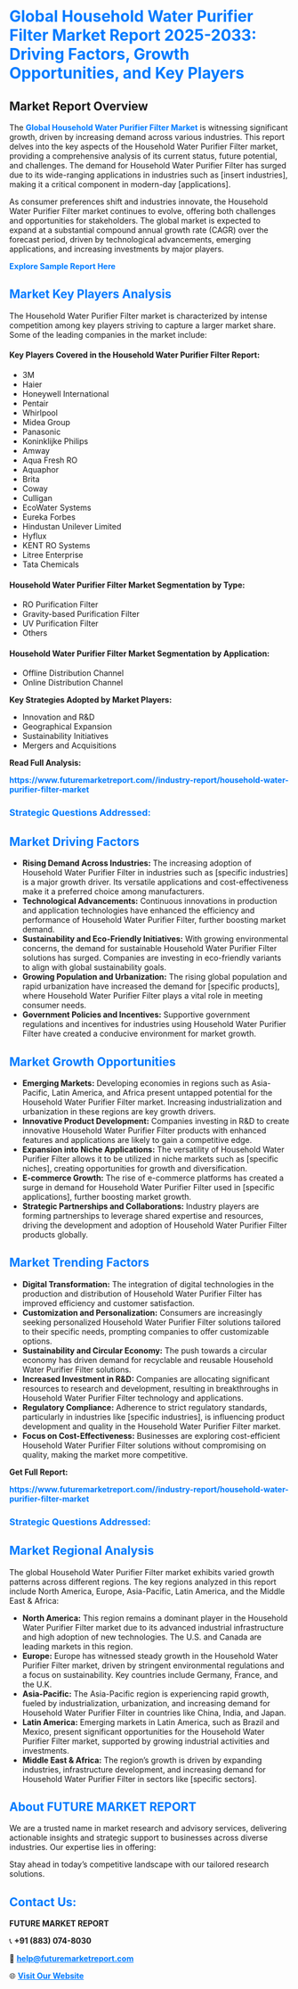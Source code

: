 <h1 style="color: #007BFF;">Global Household Water Purifier Filter Market Report 2025-2033: Driving Factors, Growth Opportunities, and Key Players</h1>

<section id="overview">
<h2>Market Report Overview</h2>
<p>The <a href="https://www.futuremarketreport.com//industry-report/household-water-purifier-filter-market" style="color: #007BFF; text-decoration: none;"><strong>Global Household Water Purifier Filter Market</strong></a> is witnessing significant growth, driven by increasing demand across various industries. This report delves into the key aspects of the Household Water Purifier Filter market, providing a comprehensive analysis of its current status, future potential, and challenges. The demand for Household Water Purifier Filter has surged due to its wide-ranging applications in industries such as [insert industries], making it a critical component in modern-day [applications].</p>
<p>As consumer preferences shift and industries innovate, the Household Water Purifier Filter market continues to evolve, offering both challenges and opportunities for stakeholders. The global market is expected to expand at a substantial compound annual growth rate (CAGR) over the forecast period, driven by technological advancements, emerging applications, and increasing investments by major players.</p>
</section>

<section id="overview">
<p><a href="https://www.futuremarketreport.com//request-sample/reportId=57573" style="color: #007BFF; text-decoration: none;"><strong>Explore Sample Report Here</strong></a></p>
</section>

<section id="key-players">
<h2 style="color: #007BFF;">Market Key Players Analysis</h2>
<p>The Household Water Purifier Filter market is characterized by intense competition among key players striving to capture a larger market share. Some of the leading companies in the market include:</p>
<h4>Key Players Covered in the Household Water Purifier Filter Report:</h4>
<ul><li>3M</li><li>Haier</li><li>Honeywell International</li><li>Pentair</li><li>Whirlpool</li><li>Midea Group</li><li>Panasonic</li><li>Koninklijke Philips</li><li>Amway</li><li>Aqua Fresh RO</li><li>Aquaphor</li><li>Brita</li><li>Coway</li><li>Culligan</li><li>EcoWater Systems</li><li>Eureka Forbes</li><li>Hindustan Unilever Limited</li><li>Hyflux</li><li>KENT RO Systems</li><li>Litree Enterprise</li><li>Tata Chemicals</li></ul>
<h4>Household Water Purifier Filter Market Segmentation by Type:</h4>
<ul><li>RO Purification Filter</li><li>Gravity-based Purification Filter</li><li>UV Purification Filter</li><li>Others</li></ul>

<h4>Household Water Purifier Filter Market Segmentation by Application:</h4>
<ul><li>Offline Distribution Channel</li><li>Online Distribution Channel</li></ul>
<p><strong>Key Strategies Adopted by Market Players:</strong></p>
<ul>
<li>Innovation and R&D</li>
<li>Geographical Expansion</li>
<li>Sustainability Initiatives</li>
<li>Mergers and Acquisitions</li>
</ul>
</section>

<section>
<p><strong>Read Full Analysis: </strong></p><a href="https://www.futuremarketreport.com//industry-report/household-water-purifier-filter-market" style="color: #007BFF; text-decoration: none;"><strong>https://www.futuremarketreport.com//industry-report/household-water-purifier-filter-market</strong></a>
<h3 style="color: #007BFF;">Strategic Questions Addressed:</h3>
</section>

<section id="driving-factors">
<h2 style="color: #007BFF;">Market Driving Factors</h2>
<ul>
<li><strong>Rising Demand Across Industries:</strong> The increasing adoption of Household Water Purifier Filter in industries such as [specific industries] is a major growth driver. Its versatile applications and cost-effectiveness make it a preferred choice among manufacturers.</li>
<li><strong>Technological Advancements:</strong> Continuous innovations in production and application technologies have enhanced the efficiency and performance of Household Water Purifier Filter, further boosting market demand.</li>
<li><strong>Sustainability and Eco-Friendly Initiatives:</strong> With growing environmental concerns, the demand for sustainable Household Water Purifier Filter solutions has surged. Companies are investing in eco-friendly variants to align with global sustainability goals.</li>
<li><strong>Growing Population and Urbanization:</strong> The rising global population and rapid urbanization have increased the demand for [specific products], where Household Water Purifier Filter plays a vital role in meeting consumer needs.</li>
<li><strong>Government Policies and Incentives:</strong> Supportive government regulations and incentives for industries using Household Water Purifier Filter have created a conducive environment for market growth.</li>
</ul>
</section>

<section id="growth-opportunities">
<h2 style="color: #007BFF;">Market Growth Opportunities</h2>
<ul>
<li><strong>Emerging Markets:</strong> Developing economies in regions such as Asia-Pacific, Latin America, and Africa present untapped potential for the Household Water Purifier Filter market. Increasing industrialization and urbanization in these regions are key growth drivers.</li>
<li><strong>Innovative Product Development:</strong> Companies investing in R&D to create innovative Household Water Purifier Filter products with enhanced features and applications are likely to gain a competitive edge.</li>
<li><strong>Expansion into Niche Applications:</strong> The versatility of Household Water Purifier Filter allows it to be utilized in niche markets such as [specific niches], creating opportunities for growth and diversification.</li>
<li><strong>E-commerce Growth:</strong> The rise of e-commerce platforms has created a surge in demand for Household Water Purifier Filter used in [specific applications], further boosting market growth.</li>
<li><strong>Strategic Partnerships and Collaborations:</strong> Industry players are forming partnerships to leverage shared expertise and resources, driving the development and adoption of Household Water Purifier Filter products globally.</li>
</ul>
</section>

<section id="trending-factors">
<h2 style="color: #007BFF;">Market Trending Factors</h2>
<ul>
<li><strong>Digital Transformation:</strong> The integration of digital technologies in the production and distribution of Household Water Purifier Filter has improved efficiency and customer satisfaction.</li>
<li><strong>Customization and Personalization:</strong> Consumers are increasingly seeking personalized Household Water Purifier Filter solutions tailored to their specific needs, prompting companies to offer customizable options.</li>
<li><strong>Sustainability and Circular Economy:</strong> The push towards a circular economy has driven demand for recyclable and reusable Household Water Purifier Filter solutions.</li>
<li><strong>Increased Investment in R&D:</strong> Companies are allocating significant resources to research and development, resulting in breakthroughs in Household Water Purifier Filter technology and applications.</li>
<li><strong>Regulatory Compliance:</strong> Adherence to strict regulatory standards, particularly in industries like [specific industries], is influencing product development and quality in the Household Water Purifier Filter market.</li>
<li><strong>Focus on Cost-Effectiveness:</strong> Businesses are exploring cost-efficient Household Water Purifier Filter solutions without compromising on quality, making the market more competitive.</li>
</ul>
</section>

<section>
<p><strong>Get Full Report: </strong></p><a href="https://www.futuremarketreport.com//industry-report/household-water-purifier-filter-market" style="color: #007BFF; text-decoration: none;"><strong>https://www.futuremarketreport.com//industry-report/household-water-purifier-filter-market</strong></a>
<h3 style="color: #007BFF;">Strategic Questions Addressed:</h3>
</section>


<section id="regional-analysis">
<h2 style="color: #007BFF;">Market Regional Analysis</h2>
<p>The global Household Water Purifier Filter market exhibits varied growth patterns across different regions. The key regions analyzed in this report include North America, Europe, Asia-Pacific, Latin America, and the Middle East & Africa:</p>
<ul>
<li><strong>North America:</strong> This region remains a dominant player in the Household Water Purifier Filter market due to its advanced industrial infrastructure and high adoption of new technologies. The U.S. and Canada are leading markets in this region.</li>
<li><strong>Europe:</strong> Europe has witnessed steady growth in the Household Water Purifier Filter market, driven by stringent environmental regulations and a focus on sustainability. Key countries include Germany, France, and the U.K.</li>
<li><strong>Asia-Pacific:</strong> The Asia-Pacific region is experiencing rapid growth, fueled by industrialization, urbanization, and increasing demand for Household Water Purifier Filter in countries like China, India, and Japan.</li>
<li><strong>Latin America:</strong> Emerging markets in Latin America, such as Brazil and Mexico, present significant opportunities for the Household Water Purifier Filter market, supported by growing industrial activities and investments.</li>
<li><strong>Middle East & Africa:</strong> The region’s growth is driven by expanding industries, infrastructure development, and increasing demand for Household Water Purifier Filter in sectors like [specific sectors].</li>
</ul>
</section>

<footer>
<h2 style="color: #007BFF;">About FUTURE MARKET REPORT</h2>
<p>We are a trusted name in market research and advisory services, delivering actionable insights and strategic support to businesses across diverse industries. Our expertise lies in offering:</p>

<p>Stay ahead in today’s competitive landscape with our tailored research solutions.</p>

<h2 style="color: #007BFF;">Contact Us:</h2>
<p><strong>FUTURE MARKET REPORT</strong></p>
<p>📞 <strong>+91 (883) 074-8030</strong></p>
<p>📧 <strong><a href="mailto:help@futuremarketreport.com" style="color: #007BFF;">help@futuremarketreport.com</a></strong></p>
<p>🌐 <strong><a href="https://www.futuremarketreport.com/" style="color: #007BFF;">Visit Our Website</a></strong></p>
</footer>